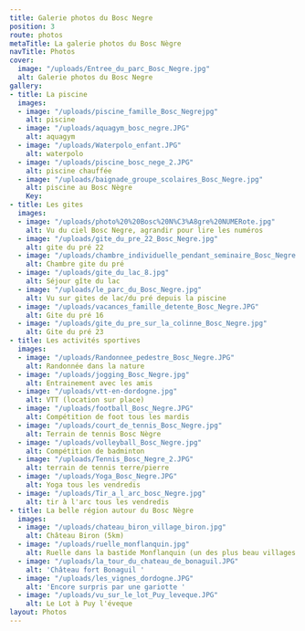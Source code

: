 ```yaml
---
title: Galerie photos du Bosc Negre
position: 3
route: photos
metaTitle: La galerie photos du Bosc Nègre
navTitle: Photos
cover:
  image: "/uploads/Entree_du_parc_Bosc_Negre.jpg"
  alt: Galerie photos du Bosc Negre
gallery:
- title: La piscine
  images:
  - image: "/uploads/piscine_famille_Bosc_Negrejpg"
    alt: piscine
  - image: "/uploads/aquagym_bosc_negre.JPG"
    alt: aquagym
  - image: "/uploads/Waterpolo_enfant.JPG"
    alt: waterpolo
  - image: "/uploads/piscine_bosc_nege_2.JPG"
    alt: piscine chauffée
  - image: "/uploads/baignade_groupe_scolaires_Bosc_Negre.jpg"
    alt: piscine au Bosc Nègre
    Key: 
- title: Les gites
  images:
  - image: "/uploads/photo%20%20Bosc%20N%C3%A8gre%20NUMERote.jpg"
    alt: Vu du ciel Bosc Negre, agrandir pour lire les numéros
  - image: "/uploads/gite_du_pre_22_Bosc_Negre.jpg"
    alt: gite du pré 22
  - image: "/uploads/chambre_individuelle_pendant_seminaire_Bosc_Negre.jpg"
    alt: Chambre gite du pré
  - image: "/uploads/gite_du_lac_8.jpg"
    alt: Séjour gîte du lac
  - image: "/uploads/le_parc_du_Bosc_Negre.jpg"
    alt: Vu sur gites de lac/du pré depuis la piscine
  - image: "/uploads/vacances_famille_detente_Bosc_Negre.JPG"
    alt: Gite du pré 16
  - image: "/uploads/gite_du_pre_sur_la_colinne_Bosc_Negre.jpg"
    alt: Gite du pré 23
- title: Les activités sportives
  images:
  - image: "/uploads/Randonnee_pedestre_Bosc_Negre.JPG"
    alt: Randonnée dans la nature
  - image: "/uploads/jogging_Bosc_Negre.jpg"
    alt: Entrainement avec les amis
  - image: "/uploads/vtt-en-dordogne.jpg"
    alt: VTT (location sur place)
  - image: "/uploads/football_Bosc_Negre.JPG"
    alt: Compétition de foot tous les mardis
  - image: "/uploads/court_de_tennis_Bosc_Negre.jpg"
    alt: Terrain de tennis Bosc Nègre
  - image: "/uploads/volleyball_Bosc_Negre.jpg"
    alt: Compétition de badminton
  - image: "/uploads/Tennis_Bosc_Negre_2.JPG"
    alt: terrain de tennis terre/pierre
  - image: "/uploads/Yoga_Bosc_Negre.JPG"
    alt: Yoga tous les vendredis
  - image: "/uploads/Tir_a_l_arc_bosc_Negre.jpg"
    alt: tir à l'arc tous les vendredis
- title: La belle région autour du Bosc Nègre
  images:
  - image: "/uploads/chateau_biron_village_biron.jpg"
    alt: Château Biron (5km)
  - image: "/uploads/ruelle_monflanquin.jpg"
    alt: Ruelle dans la bastide Monflanquin (un des plus beau villages de France)
  - image: "/uploads/la_tour_du_chateau_de_bonaguil.JPG"
    alt: 'Château fort Bonaguil '
  - image: "/uploads/les_vignes_dordogne.JPG"
    alt: 'Encore surpris par une gariotte '
  - image: "/uploads/vu_sur_le_lot_Puy_leveque.JPG"
    alt: Le Lot à Puy l'éveque
layout: Photos
---
```


